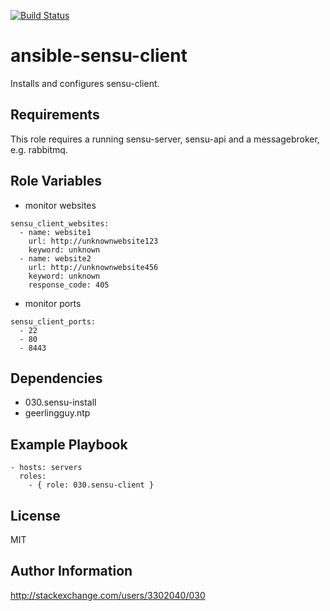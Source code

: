 [![Build Status](https://travis-ci.org/030/ansible-sensu-client.svg?branch=master)](https://travis-ci.org/030/ansible-sensu-client)

ansible-sensu-client
====================

Installs and configures sensu-client.

Requirements
------------

This role requires a running sensu-server, sensu-api and a messagebroker, e.g. rabbitmq.

Role Variables
--------------

* monitor websites

```
sensu_client_websites:
  - name: website1
    url: http://unknownwebsite123
    keyword: unknown
  - name: website2
    url: http://unknownwebsite456
    keyword: unknown
    response_code: 405
```

* monitor ports

```
sensu_client_ports:
  - 22
  - 80
  - 8443
```

Dependencies
------------

* 030.sensu-install
* geerlingguy.ntp

Example Playbook
----------------

```
- hosts: servers
  roles:
    - { role: 030.sensu-client }
```

License
-------

MIT

Author Information
------------------

http://stackexchange.com/users/3302040/030
